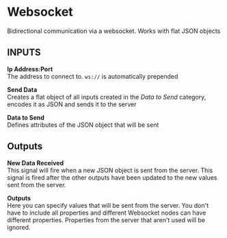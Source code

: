 # Websocket
Bidirectional communication via a websocket. Works with flat JSON objects

<div class = "node-inputs">

## INPUTS
**Ip Address:Port**  
The address to connect to. `ws://` is automatically prepended

**Send Data**  
Creates a flat object of all inputs created in the *Data to Send* category, encodes it as JSON and sends it to the server

**Data to Send**  
Defines attributes of the JSON object that will be sent

</div>

<div class = "node-outputs">

## Outputs
**New Data Received**  
This signal will fire when a new JSON object is sent from the server. This signal is fired after the other outputs have been updated to the new values sent from the server.

**Outputs**  
Here you can specify values that will be sent from the server. You don't have to include all properties and different Websocket nodes can have different properties. Properties from the server that aren't used will be ignored.

</div>
